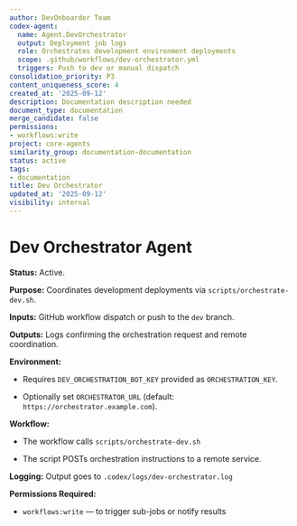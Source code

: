 ```yaml
---
author: DevOnboarder Team
codex-agent:
  name: Agent.DevOrchestrator
  output: Deployment job logs
  role: Orchestrates development environment deployments
  scope: .github/workflows/dev-orchestrator.yml
  triggers: Push to dev or manual dispatch
consolidation_priority: P3
content_uniqueness_score: 4
created_at: '2025-09-12'
description: Documentation description needed
document_type: documentation
merge_candidate: false
permissions:
- workflows:write
project: core-agents
similarity_group: documentation-documentation
status: active
tags:
- documentation
title: Dev Orchestrator
updated_at: '2025-09-12'
visibility: internal
---
```


# Dev Orchestrator Agent

**Status:** Active.

**Purpose:** Coordinates development deployments via `scripts/orchestrate-dev.sh`.

**Inputs:** GitHub workflow dispatch or push to the `dev` branch.

**Outputs:** Logs confirming the orchestration request and remote coordination.

**Environment:**

- Requires `DEV_ORCHESTRATION_BOT_KEY` provided as `ORCHESTRATION_KEY`.

- Optionally set `ORCHESTRATOR_URL` (default: `https://orchestrator.example.com`).

**Workflow:**

- The workflow calls `scripts/orchestrate-dev.sh`

- The script POSTs orchestration instructions to a remote service.

**Logging:** Output goes to `.codex/logs/dev-orchestrator.log`

**Permissions Required:**

- `workflows:write` — to trigger sub-jobs or notify results
